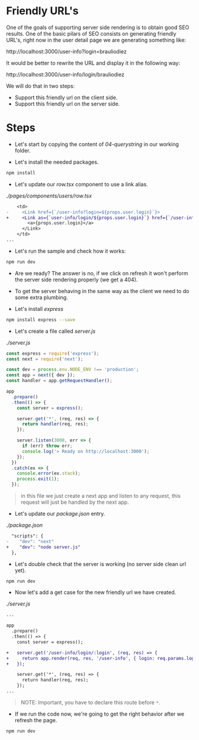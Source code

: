 # Friendly URL's

One of the goals of supporting server side rendering is to obtain good SEO results. One of the basic pilars of SEO consists on generating
friendly URL's, right now in the user detail page we are generating something like:

http://localhost:3000/user-info?login=brauliodiez

It would be better to rewrite the URL and display it in the following way:

http://localhost:3000/user-info/login/brauliodiez

We will do that in two steps:
  - Support this friendly url on the client side.
  - Support this friendly url on the server side.

# Steps

- Let's start by copying the content of _04-querystring_ in our working folder.

- Let's install the needed packages.

```bash
npm install
```
- Let's update our _row.tsx_ component to use a link alias.

_./pages/components/users/row.tsx_

```diff
    <td>
-     <Link href={`/user-info?login=${props.user.login}`}>
+     <Link as={`user-info/login/${props.user.login}`} href={`/user-info?login=${props.user.login}`}>
        <a>{props.user.login}</a>
      </Link>    
    </td>
...

```

- Let's run the sample and check how it works:

```bash
npm run dev
```

- Are we ready? The answer is no, if we click on refresh it won't perform the server side rendering properly (we get a 404).

- To get the server behaving in the same way as the client we need to do some extra plumbing.

- Let's install _express_

```bash
npm install express --save
```

- Let's create a file called _server.js_ 

_./server.js_

```javascript
const express = require('express');
const next = require('next');

const dev = process.env.NODE_ENV !== 'production';
const app = next({ dev });
const handler = app.getRequestHandler();

app
  .prepare()
  .then(() => {
    const server = express();

    server.get('*', (req, res) => {
      return handler(req, res);
    });

    server.listen(3000, err => {
      if (err) throw err;
      console.log('> Ready on http://localhost:3000');
    });
  })
  .catch(ex => {
    console.error(ex.stack);
    process.exit(1);
  });

```

> in this file we just create a next app and listen to any request, this request will just be handled by the next app.

- Let's update our _package.json_ entry.

_./package.json_

```diff
  "scripts": {
-    "dev": "next"
+    "dev": "node server.js"
  },
```

- Let's double check that the server is working (no server side clean url yet).

```bash
npm run dev
```

- Now let's add a get case for the new friendly url we have created.

_./server.js_

```diff
...

app
  .prepare()
  .then(() => {
    const server = express();

+   server.get('/user-info/login/:login', (req, res) => {
+     return app.render(req, res, '/user-info', { login: req.params.login });
+   });

    server.get('*', (req, res) => {
      return handler(req, res);
    });
...

```

> NOTE: Important, you have to declare this route before `*`.

- If we run the code now, we're going to get the right behavior after we refresh the page.

```bash
npm run dev
```
